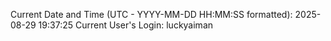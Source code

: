 Current Date and Time (UTC - YYYY-MM-DD HH:MM:SS formatted): 2025-08-29 19:37:25
Current User's Login: luckyaiman
